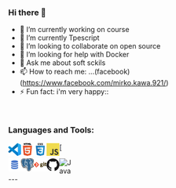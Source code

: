 ### Hi there 👋


- 🔭 I’m currently working on course
- 🌱 I’m currently Tpescript
- 👯 I’m looking to collaborate on open source
- 🤔 I’m looking for help with Docker
- 💬 Ask me about soft sckils
- 📫 How to reach me: ...(facebook)(https://www.facebook.com/mirko.kawa.921/)
- ⚡ Fun fact: i'm very happy::


<br />

### Languages and Tools:

[<img align="left" alt="Visual Studio Code" width="26px" src="https://raw.githubusercontent.com/github/explore/80688e429a7d4ef2fca1e82350fe8e3517d3494d/topics/visual-studio-code/visual-studio-code.png" />
<img align="left" alt="HTML5" width="26px" src="https://raw.githubusercontent.com/github/explore/80688e429a7d4ef2fca1e82350fe8e3517d3494d/topics/html/html.png" />
<img align="left" alt="CSS" width="26px" src="https://raw.githubusercontent.com/github/explore/80688e429a7d4ef2fca1e82350fe8e3517d3494d/topics/css/css.png" />
[<img align="left" alt="JavaScript" width="26px" src="https://raw.githubusercontent.com/github/explore/80688e429a7d4ef2fca1e82350fe8e3517d3494d/topics/javascript/javascript.png" />][youtube]

<img align="left" alt="SQL" width="26px" src="https://raw.githubusercontent.com/github/explore/80688e429a7d4ef2fca1e82350fe8e3517d3494d/topics/sql/sql.png" />
<img align="left" alt="postgreSQL" width="26px" src="https://raw.githubusercontent.com/github/explore/80688e429a7d4ef2fca1e82350fe8e3517d3494d/topics/postgresql/postgresql.png" />
<img align="left" alt="Git" width="26px" src="https://raw.githubusercontent.com/github/explore/80688e429a7d4ef2fca1e82350fe8e3517d3494d/topics/git/git.png" />
<img align="left" alt="GitHub" width="26px" src="https://raw.githubusercontent.com/github/explore/78df643247d429f6cc873026c0622819ad797942/topics/github/github.png" />
<img align="left" alt="Java" width="26px" src="https://brandslogos.com/wp-content/uploads/images/large/java-logo-1.png" />


<br />
<br />
---


[website]: https://l.facebook.com/l.php?u=https%3A%2F%2Fmirko-khatab.github.io%2Fmywebsite%2F%3Ffbclid%3DIwAR3huZJ6Iydo2Uj4HSt9knk0Yg7FvElkVVxmhmne_1xxeIBz8j5sN8qEc1U&h=AT02UsgQs5-feqfGFd8iSUYzUQEXSkwdfyA72Pg9XfpaX4Y18VT4ckJVc3K6wjHNcHXuKb6401A-F4rhkPIDqs-C93WhFocD7GuKk21sNPPA4m41pZJrw_3fhIti0h_Rf1_g&__tn__=H-R&c[0]=AT0G4tW9RaPfbgMFS6lH9rHteV1Vmp96jfZBhq6TcbuL3NDWkzSaY01d05fuXd99X78eP7VbR3Z_LZVdk888iwV-bPiFeWvPAnVIjqjWuj_gj9o6dl_xddJ02S7ziZnnAc_b226JiQP2m5yZwGYU1Q68
[youtube]: https://www.youtube.com/channel/UCv5m9wMAwUvgDlRYhVHHqew
